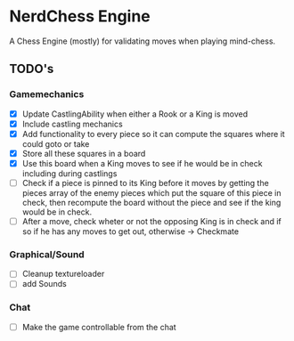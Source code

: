 # NerdChess Engine

A Chess Engine (mostly) for validating moves when playing mind-chess.

## TODO's
### Gamemechanics
- [x] Update CastlingAbility when either a Rook or a King is moved
- [x] Include castling mechanics
- [x] Add functionality to every piece so it can compute the squares where it could goto or take
- [x] Store all these squares in a board
- [x] Use this board when a King moves to see if he would be in check including during castlings
- [ ] Check if a piece is pinned to its King before it moves by getting the pieces array of the enemy pieces which put the square of this piece in check, then recompute the board without the piece and see if the king would be in check.
- [ ] After a move, check wheter or not the opposing King is in check and if so if he has any moves to get out, otherwise -> Checkmate
### Graphical/Sound
- [ ] Cleanup textureloader
- [ ] add Sounds
### Chat
- [ ] Make the game controllable from the chat
